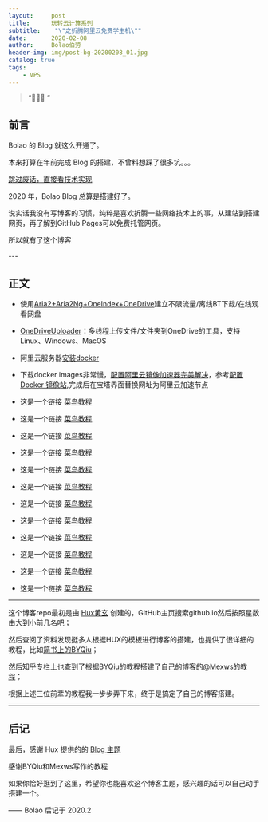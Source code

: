 ```yaml
---
layout:     post
title:      玩转云计算系列
subtitle:    "\"之折腾阿里云免费学生机\""
date:       2020-02-08
author:     Bolao伯劳
header-img: img/post-bg-20200208_01.jpg
catalog: true
tags:
    - VPS
---
```


> “🙉🙉🙉 ”


## 前言

Bolao 的 Blog 就这么开通了。

本来打算在年前完成 Blog 的搭建，不曾料想踩了很多坑。。。

[跳过废话，直接看技术实现 ](#build) 

2020 年，Bolao Blog 总算是搭建好了。

说实话我没有写博客的习惯，纯粹是喜欢折腾一些网络技术上的事，从建站到搭建网页，再了解到GitHub Pages可以免费托管网页。

所以就有了这个博客

<p id = "build"></p>
---

## 正文

+ 使用[Aria2+Aria2Ng+OneIndex+OneDrive](https://www.moerats.com/archives/700/)建立不限流量/离线BT下载/在线观看网盘

+ [OneDriveUploader](https://zhujiwiki.com/16661/)：多线程上传文件/文件夹到OneDrive的工具，支持Linux、Windows、MacOS

+ 阿里云服务器[安装docker](https://yq.aliyun.com/articles/110806?spm=5176.8351553.0.0.3f491991aRC9Xu)

+ 下载docker images非常慢，[配置阿里云镜像加速器完美解决](https://blog.csdn.net/niukaoying6674/article/details/87788282)，参考[配置 Docker 镜像站](https://www.daocloud.io/mirror#accelerator-doc),完成后在宝塔界面替换网址为阿里云加速节点

+ 这是一个链接 [菜鸟教程](https://www.runoob.com)

+ 这是一个链接 [菜鸟教程](https://www.runoob.com)

+ 这是一个链接 [菜鸟教程](https://www.runoob.com)

+ 这是一个链接 [菜鸟教程](https://www.runoob.com)

+ 这是一个链接 [菜鸟教程](https://www.runoob.com)

+ 这是一个链接 [菜鸟教程](https://www.runoob.com)

+ 这是一个链接 [菜鸟教程](https://www.runoob.com)

+ 这是一个链接 [菜鸟教程](https://www.runoob.com)

+ 这是一个链接 [菜鸟教程](https://www.runoob.com)

+ 这是一个链接 [菜鸟教程](https://www.runoob.com)

+ 这是一个链接 [菜鸟教程](https://www.runoob.com)

+ 这是一个链接 [菜鸟教程](https://www.runoob.com)


---


这个博客repo最初是由 [Hux黄玄](https://huangxuan.me/) 创建的，GitHub主页搜索github.io然后按照星数由大到小前几名吧；

然后查阅了资料发现挺多人根据HUX的模板进行博客的搭建，也提供了很详细的教程，比如[简书上的BYQiu](https://www.jianshu.com/p/e68fba58f75c)；

然后知乎专栏上也查到了根据BYQiu的教程搭建了自己的博客的[@Mexws的教程](https://zhuanlan.zhihu.com/p/77327461)；

根据上述三位前辈的教程我一步步弄下来，终于是搞定了自己的博客搭建。



---


## 后记

最后，感谢 Hux 提供的的 [Blog 主题](https://github.com/Huxpro/huxpro.github.io)

感谢BYQiu和Mexws写作的教程

如果你恰好逛到了这里，希望你也能喜欢这个博客主题，感兴趣的话可以自己动手搭建一个。

—— Bolao 后记于 2020.2


